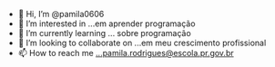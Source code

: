 - 👋 Hi, I’m @pamila0606
- 👀 I’m interested in ...em aprender programação
- 🌱 I’m currently learning ... sobre programação 
- 💞️ I’m looking to collaborate on ...em meu crescimento profissional
- 📫 How to reach me ...pamila.rodrigues@escola.pr.gov.br

<!---
pamila0606/pamila0606 is a ✨ special ✨ repository because its `README.md` (this file) appears on your GitHub profile.
You can click the Preview link to take a look at your changes.
--->
